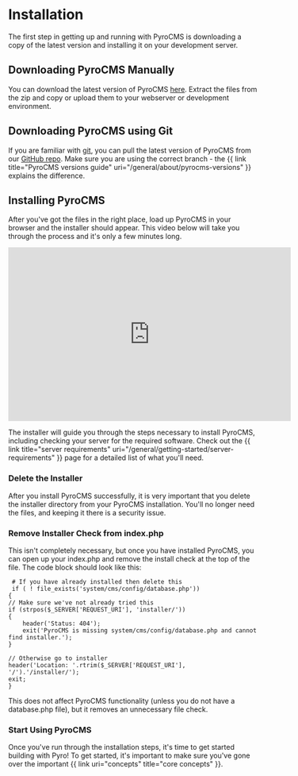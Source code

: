 # Installation

The first step in getting up and running with PyroCMS is downloading a copy of the latest version and installing it on your development server.

## Downloading PyroCMS Manually

You can download the latest version of PyroCMS <a href="https://github.com/pyrocms/pyrocms/zipball/{{ variables:get_var name='pyrocms_version' }}/master">here</a>. Extract the files from the zip and copy or upload them to your webserver or development environment.
 
## Downloading PyroCMS using Git

If you are familiar with [git](http://git-scm.com/), you can pull the latest version of PyroCMS from our [GitHub repo](https://github.com/pyrocms/pyrocms).  Make sure you 
are using the correct branch - the {{ link title="PyroCMS versions guide" uri="/general/about/pyrocms-versions" }} explains the difference.

## Installing PyroCMS

After you've got the files in the right place, load up PyroCMS in your browser and the installer should appear. This video below will take you through the process and it's only a few minutes long.

<iframe src="http://player.vimeo.com/video/33693492?title=0&amp;byline=0&amp;portrait=0&amp;color=ff9933" width="570" height="350" frameborder="0" webkitAllowFullScreen mozallowfullscreen allowFullScreen></iframe>  
  
The installer will guide you through the steps necessary to install PyroCMS, including checking your server for the required software. Check out the 
{{ link title="server requirements" uri="/general/getting-started/server-requirements" }} page for a detailed list of what you'll need.

### Delete the Installer

After you install PyroCMS successfully, it is very important that you delete the installer directory from your PyroCMS installation. You'll no longer need the files, and keeping it there is a security issue.

### Remove Installer Check from index.php

This isn't completely necessary, but once you have installed PyroCMS, you can open up your index.php and remove the install check at the top of the file. The code block should look like this:

     # If you have already installed then delete this
     if ( ! file_exists('system/cms/config/database.php'))
    {
	// Make sure we've not already tried this
	if (strpos($_SERVER['REQUEST_URI'], 'installer/'))
	{
		header('Status: 404');
		exit('PyroCMS is missing system/cms/config/database.php and cannot find installer.');
	}
	
	// Otherwise go to installer
	header('Location: '.rtrim($_SERVER['REQUEST_URI'], '/').'/installer/');
	exit;
    }

This does not affect PyroCMS functionality (unless you do not have a database.php file), but it removes an unnecessary file check.

### Start Using PyroCMS

Once you've run through the installation steps, it's time to get started building with Pyro! To get started, it's important to make sure you've gone over the important {{ link uri="concepts" title="core concepts" }}.
